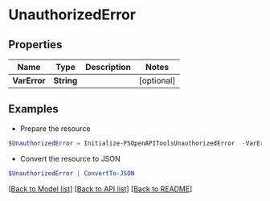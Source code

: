 # UnauthorizedError
## Properties

Name | Type | Description | Notes
------------ | ------------- | ------------- | -------------
**VarError** | **String** |  | [optional] 

## Examples

- Prepare the resource
```powershell
$UnauthorizedError = Initialize-PSOpenAPIToolsUnauthorizedError  -VarError null
```

- Convert the resource to JSON
```powershell
$UnauthorizedError | ConvertTo-JSON
```

[[Back to Model list]](../README.md#documentation-for-models) [[Back to API list]](../README.md#documentation-for-api-endpoints) [[Back to README]](../README.md)

